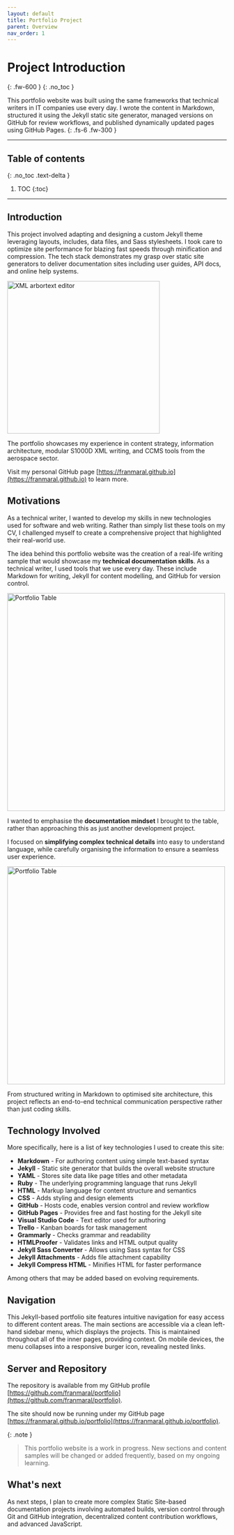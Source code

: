 ```yaml
---
layout: default
title: Portfolio Project
parent: Overview
nav_order: 1
---
```


# Project Introduction
{: .fw-600 }
{: .no_toc }

This portfolio website was built using the same frameworks that technical writers in IT companies use every day. I wrote the content in Markdown, structured it using the Jekyll static site generator, managed versions on GitHub for review workflows, and published dynamically updated pages using GitHub Pages.
{: .fs-6 .fw-300 }

---

## Table of contents
{: .no_toc .text-delta }

1. TOC
{:toc}

---

## Introduction

This project involved adapting and designing a custom Jekyll theme leveraging layouts, includes, data files, and Sass stylesheets. I took care to optimize site performance for blazing fast speeds through minification and compression. The tech stack demonstrates my grasp over static site generators to deliver documentation sites including user guides, API docs, and online help systems.

<img src="/portfolio/assets/images/Jekyll_Logo.png" alt="XML arbortext editor" width="350" height="350">

The portfolio showcases my experience in content strategy, information architecture, modular S1000D XML writing, and CCMS tools from the aerospace sector. 

Visit my personal GitHub page [https://franmaral.github.io](https://franmaral.github.io) to learn more.

## Motivations

As a technical writer, I wanted to develop my skills in new technologies used for software and web writing. Rather than simply list these tools on my CV, I challenged myself to create a comprehensive project that highlighted their real-world use.

The idea behind this portfolio website was the creation of a real-life writing sample that would showcase my **technical documentation skills**. As a technical writer, I used tools that we use every day. These include Markdown for writing, Jekyll for content modelling, and GitHub for version control.

<img src="/portfolio/assets/images/portfolio_table.png" alt="Portfolio Table" width="500" height="500">

<!-- 
![Portfolio Table](/portfolio/assets/images/portfolio_table.png "Portfolio Table")
 -->

I wanted to emphasise the **documentation mindset** I brought to the table, rather than approaching this as just another development project. 

I focused on **simplifying complex technical details** into easy to understand language, while carefully organising the information to ensure a seamless user experience. 

<img src="/portfolio/assets/images/trello.PNG" alt="Portfolio Table" width="500" height="500">

From structured writing in Markdown to optimised site architecture, this project reflects an end-to-end technical communication perspective rather than just coding skills.

## Technology Involved

More specifically, here is a list of key technologies I used to create this site:

- **Markdown** - For authoring content using simple text-based syntax
- **Jekyll** - Static site generator that builds the overall website structure
- **YAML** - Stores site data like page titles and other metadata
- **Ruby** - The underlying programming language that runs Jekyll
- **HTML** - Markup language for content structure and semantics
- **CSS** - Adds styling and design elements
- **GitHub** - Hosts code, enables version control and review workflow
- **GitHub Pages** - Provides free and fast hosting for the Jekyll site
- **Visual Studio Code** - Text editor used for authoring
- **Trello** - Kanban boards for task management
- **Grammarly** - Checks grammar and readability
- **HTMLProofer** - Validates links and HTML output quality
- **Jekyll Sass Converter** - Allows using Sass syntax for CSS
- **Jekyll Attachments** - Adds file attachment capability
- **Jekyll Compress HTML** - Minifies HTML for faster performance

Among others that may be added based on evolving requirements.

## Navigation

This Jekyll-based portfolio site features intuitive navigation for easy access to different content areas. The main sections are accessible via a clean left-hand sidebar menu, which displays the projects. This is maintained throughout all of the inner pages, providing context. On mobile devices, the menu collapses into a responsive burger icon, revealing nested links.

## Server and Repository

The repository is available from my GitHub profile [https://github.com/franmaral/portfolio](https://github.com/franmaral/portfolio).

The site should now be running under my GitHub page [https://franmaral.github.io/portfolio](https://franmaral.github.io/portfolio).

{: .note }
> This portfolio website is a work in progress. New sections and content samples will be changed or added frequently, based on my ongoing learning.

## What's next

As next steps, I plan to create more complex Static Site-based documentation projects involving automated builds, version control through Git and GitHub integration, decentralized content contribution workflows, and advanced JavaScript.